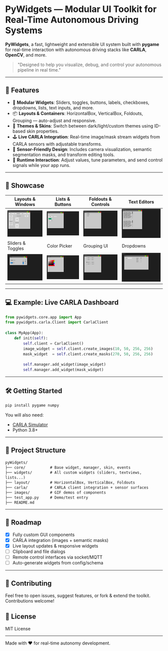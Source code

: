 # PyWidgets — Modular UI Toolkit for Real-Time Autonomous Driving Systems

 **PyWidgets**, a fast, lightweight and extensible UI system built with **pygame** for real-time interaction with autonomous driving stacks like **CARLA**, **OpenCV**, and more.

> "Designed to help you visualize, debug, and control your autonomous pipeline in real time."

---

## 🚀 Features

- 🧩 **Modular Widgets**: Sliders, toggles, buttons, labels, checkboxes, dropdowns, lists, text inputs, and more.
- 📦 **Layouts & Containers**: HorizontalBox, VerticalBox, Foldouts, Grouping — auto-adjust and responsive.
- 🎨 **Themes & Skins**: Switch between dark/light/custom themes using ID-based skin properties.
- 🕹 **Live CARLA Integration**: Real-time image/mask stream widgets from CARLA sensors with adjustable transforms.
- 🧠 **Sensor-Friendly Design**: Includes camera visualization, semantic segmentation masks, and transform editing tools.
- 🔧 **Runtime Interaction**: Adjust values, tune parameters, and send control signals while your app runs.

---

## 📸 Showcase

| Layouts & Windows | Lists & Buttons | Foldouts & Controls | Text Editors |
|-------------------|------------------|----------------------|--------------|
| ![](gif/box_layouts.gif) | ![](gif/buttons.gif) | ![](gif/foldout.gif) | ![](gif/texts.gif) |
| Sliders & Toggles | Color Picker | Grouping UI | Dropdowns |
| ![](gif/sliders.gif) | ![](gif/color_picker.gif) | ![](gif/groups.gif) | ![](gif/lists.gif) |

---

## 💻 Example: Live CARLA Dashboard

```python
from pywidgets.core.app import App
from pywidgets.carla.Client import CarlaClient

class MyApp(App):
    def init(self):
        self.client = CarlaClient()
        image_widget = self.client.create_images(10, 50, 256, 256)
        mask_widget  = self.client.create_masks(270, 50, 256, 256)

        self.manager.add_widget(image_widget)
        self.manager.add_widget(mask_widget)
```

---

## 🛠 Getting Started

```bash
pip install pygame numpy
```

You will also need:
- [CARLA Simulator](https://carla.org/)
- Python 3.8+

---

## 📂 Project Structure

```plaintext
pyWidgets/
├── core/           # Base widget, manager, skin, events
├── widgets/        # All custom widgets (sliders, textviews, lists...)
├── layout/         # HorizontalBox, VerticalBox, Foldouts
├── carla/          # CARLA client integration + sensor surfaces
├── images/         # GIF demos of components
├── test_app.py     # Demo/test entry
├── README.md
```

---

## 📌 Roadmap

- [x] Fully custom GUI components
- [x] CARLA integration (images + semantic masks)
- [x] Live layout updates & responsive widgets
- [ ] Clipboard and file dialogs
- [ ] Remote control interfaces via socket/MQTT
- [ ] Auto-generate widgets from config/schema

---

## 🤝 Contributing

Feel free to open issues, suggest features, or fork & extend the toolkit. Contributions welcome!

## 📜 License

MIT License

---

Made with ❤️ for real-time autonomy development.
